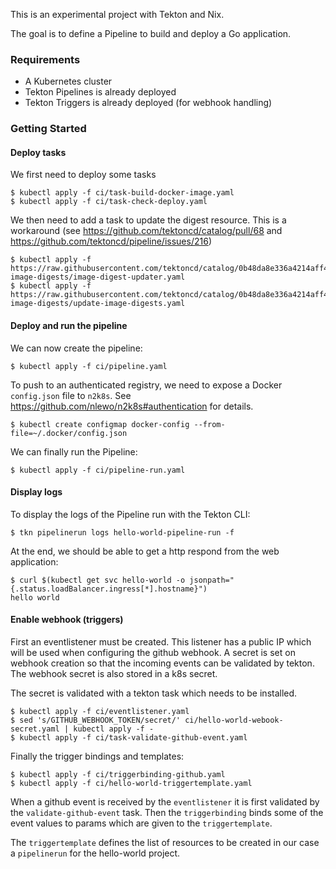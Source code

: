 This is an experimental project with Tekton and Nix.

The goal is to define a Pipeline to build and deploy a Go application.

### Requirements

- A Kubernetes cluster
- Tekton Pipelines is already deployed
- Tekton Triggers is already deployed (for webhook handling)

### Getting Started

#### Deploy tasks

We first need to deploy some tasks
```
$ kubectl apply -f ci/task-build-docker-image.yaml
$ kubectl apply -f ci/task-check-deploy.yaml
```

We then need to add a task to update the digest resource. This is a
workaround (see https://github.com/tektoncd/catalog/pull/68 and
https://github.com/tektoncd/pipeline/issues/216)

```
$ kubectl apply -f https://raw.githubusercontent.com/tektoncd/catalog/0b48da8e336a4214aff46af242658dc056199b1c/update-image-digests/image-digest-updater.yaml
$ kubectl apply -f https://raw.githubusercontent.com/tektoncd/catalog/0b48da8e336a4214aff46af242658dc056199b1c/update-image-digests/update-image-digests.yaml
```

#### Deploy and run the pipeline

We can now create the pipeline:

```
$ kubectl apply -f ci/pipeline.yaml
```

To push to an authenticated registry, we need to expose a Docker
`config.json` file to `n2k8s`. See
https://github.com/nlewo/n2k8s#authentication for details.

```
$ kubectl create configmap docker-config --from-file=~/.docker/config.json
```

We can finally run the Pipeline:
```
$ kubectl apply -f ci/pipeline-run.yaml
```

#### Display logs

To display the logs of the Pipeline run with the Tekton CLI:
```
$ tkn pipelinerun logs hello-world-pipeline-run -f
```

At the end, we should be able to get a http respond from the web
application:

```
$ curl $(kubectl get svc hello-world -o jsonpath="{.status.loadBalancer.ingress[*].hostname}")
hello world
```

#### Enable webhook (triggers)

First an eventlistener must be created. This listener has a public IP which
will be used when configuring the github webhook. A secret is set on webhook creation
so that the incoming events can be validated by tekton. The webhook secret is also stored
in a k8s secret.

The secret is validated with a tekton task which needs to be installed.

```
$ kubectl apply -f ci/eventlistener.yaml
$ sed 's/GITHUB_WEBHOOK_TOKEN/secret/' ci/hello-world-webook-secret.yaml | kubectl apply -f -
$ kubectl apply -f ci/task-validate-github-event.yaml
```

Finally the trigger bindings and templates:

```
$ kubectl apply -f ci/triggerbinding-github.yaml
$ kubectl apply -f ci/hello-world-triggertemplate.yaml
```

When a github event is received by the `eventlistener` it is first validated by
the `validate-github-event` task. Then the `triggerbinding` binds some of the
event values to params which are given to the `triggertemplate`.

The `triggertemplate` defines the list of resources to be created in our case a
`pipelinerun` for the hello-world project.
